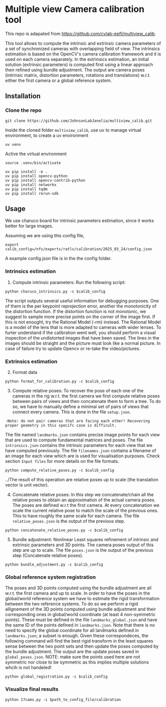 # Multiple view Camera calibration tool

This repo is adapated from https://github.com/cvlab-epfl/multiview_calib.

This tool allows to compute the intrinsic and extrinsic camera parameters of a set of synchronized cameras with overlapping field of view. The intrinsics estimation is based on the OpenCV's camera calibration framework and it is used on each camera separately. In the extrinsics estimation, an initial solution (extrinsic parameters) is computed first using a linear approach then refined using bundle adjustment.  The output are camera poses (intrinsic matrix, distortion parameters, rotations and translations) w.r.t. either the first camera or a global reference system.

## Installation
### Clone the repo
```
git clone https://github.com/JohnsonLabJanelia/multiview_calib.git
```

Inside the cloned folder `multiview_calib`, use uv to manage virtual environment, to create a uv environment  
```
uv venv
```
Active the virtual environment
```
source .venv/bin/activate
```

```
uv pip install -e .
uv pip install opencv-python
uv pip install opencv-contrib-python
uv pip install networkx
uv pip install tqdm
uv pip install rerun-sdk
```


## Usage

We use charuco board for intrinsic parameters estimation, since it works better for large images. 

Assuming we are using this config file, 
```
export calib_config=/nfs/exports/ratlv/calibration/2025_03_24/config.json
```
A example config.json file is in the the config folder. 

### Intrinsics estimation
1. Compute intrinsic parameters:
Run the following script:
```
python charuco_intrinsics.py -c $calib_config
```
The script outputs several useful information for debugging purposes. One of them is the per keypoint reprojection error, another the monotonicity of the distortion function. If the distortion function is not monotonic, we suggest to sample more precise points on the corner of the image first. If this is not enought, try the Rational Model (-rm) instead. The Rational Model is a model of the lens that is more adapted to cameras with wider lenses.
To furter understand if the calibration went well, you should perform a visual inspection of the undistorted images that have been saved. The lines in the images should be straight and the picture must look like a normal picture. In case of failure try to update Opencv or re-take the video/pictures.

### Extrinsics estimation

2. Format data 
```
python format_for_calibration.py -c $calib_config
```

3. Compute relative poses:
To recover the pose of each one of the cameras in the rig w.r.t. the first camera we first compute relative poses between pairs of views and then concatenate them to form a tree. To do so, we have to manually define a minimal set of pairs of views that connect every camera. This is done in the file `setup.json`.
```
-Note: do not pair cameras that are facing each other! Recovering proper geometry in this specifc case is difficult.
```
The file named `landmarks.json` contains precise image points for each view that are used to compute fundamental matrices and poses. The file `ìntrinsics.json` contains the intrinsic parameters for each view that we have computed previously. The file `filenames.json` contains a filename of an image for each view which are is used for visualisation purposes.
Check section `Input files` for more details on the file formats.

```
python compute_relative_poses.py -c $calib_config
```
../The result of this operation are relative poses up to scale (the translation vector is unit vector).


4. Concatenate relative poses:
In this step we concatenate/chain all the relative poses to obtain an approximation of the actual camera poses. The poses are defined w.r.t the first camera. At every concatenation we scale the current relative pose to match the scale of the previous ones. This to have roughly the same scale for each camera.
The file `relative_poses.json` is the output of the previous step.
```
python concatenate_relative_poses.py -c $calib_config
```
5. Bundle adjustment:
Nonlinear Least squares refinement of intrinsic and extrinsic parameters and 3D points. The camera poses output of this step are up to scale.
The file `poses.json` is the output of the previous step (Concatenate relative poses).
```
python bundle_adjustment.py -c $calib_config
```

### Global reference system registration
The poses and 3D points computed using the bundle adjustment are all w.r.t. the first camera and up to scale.
In order to have the poses in the global/world reference system we have to estimate the rigid transformation between the two reference systems. To do so we perform a rigid allignement of the 3D points computed using bundle adjustment and their corresponding ones in global/world coordinate (at least 4 non-symmetric points). These must be defined in the file `landmarks_global.json` and have the same ID of the points defined in `landmarks.json`. Note that there is no need to specify the global coordinate for all landmarks defined in `landmarks.json`; a subset is enough. Given these correspondeces, the following command will find the best rigid transform in the least squares sense between the two point sets and then update the poses computed by the bundle adjustment. The output are the update poses saved in `global_poses.json`. NOTE: make sure the points used here are not symmetric nor close to be symmetric as this implies multiple solutions whcih is not handeled!
```
python global_registration.py -c $calib_config
```

### Visualize final results
```
python 17cams.py -i $path_to_config_file/calibration 
```
